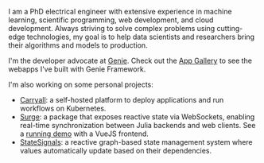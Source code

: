 
I am a PhD electrical engineer with extensive experience in machine learning, scientific programming, web development, and cloud development. Always striving to solve complex problems using cutting-edge technologies, my goal is to help data scientists and researchers bring their algorithms and models to production.

I'm the developer advocate at [Genie](https://genieframework.com). Check out the [App Gallery](https://learn.genieframework.com/app-gallery) to see the webapps I've built with Genie Framework.

I'm also working on some personal projects:
- [Carryall](https://carryall.io): a self-hosted platform to deploy applications and run workflows on Kubernetes.
- [Surge](https://github.com/sciflydev/Surge.jl): a package that exposes reactive state via WebSockets, enabling real-time synchronization between Julia backends and web clients. See a [running demo](https://iris.carryall.app/) with a VueJS frontend.
- [StateSignals](https://github.com/sciflydev/StateSignals.jl): a reactive graph-based state management system where values automatically update based on their dependencies.
 
